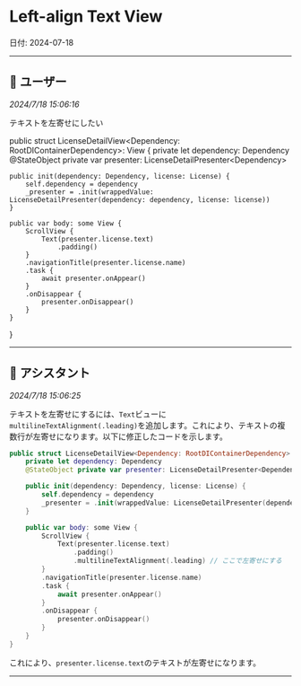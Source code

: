 # Left-align Text View

日付: 2024-07-18

---

## 👤 ユーザー
*2024/7/18 15:06:16*

テキストを左寄せにしたい

public struct LicenseDetailView&lt;Dependency: RootDIContainerDependency&gt;: View {
    private let dependency: Dependency
    @StateObject private var presenter: LicenseDetailPresenter&lt;Dependency&gt;

    public init(dependency: Dependency, license: License) {
        self.dependency = dependency
        _presenter = .init(wrappedValue: LicenseDetailPresenter(dependency: dependency, license: license))
    }

    public var body: some View {
        ScrollView {
            Text(presenter.license.text)
                .padding()
        }
        .navigationTitle(presenter.license.name)
        .task {
            await presenter.onAppear()
        }
        .onDisappear {
            presenter.onDisappear()
        }
    }
}

---

## 🤖 アシスタント
*2024/7/18 15:06:25*

テキストを左寄せにするには、`Text`ビューに`multilineTextAlignment(.leading)`を追加します。これにより、テキストの複数行が左寄せになります。以下に修正したコードを示します。

```swift
public struct LicenseDetailView<Dependency: RootDIContainerDependency>: View {
    private let dependency: Dependency
    @StateObject private var presenter: LicenseDetailPresenter<Dependency>

    public init(dependency: Dependency, license: License) {
        self.dependency = dependency
        _presenter = .init(wrappedValue: LicenseDetailPresenter(dependency: dependency, license: license))
    }

    public var body: some View {
        ScrollView {
            Text(presenter.license.text)
                .padding()
                .multilineTextAlignment(.leading) // ここで左寄せにする
        }
        .navigationTitle(presenter.license.name)
        .task {
            await presenter.onAppear()
        }
        .onDisappear {
            presenter.onDisappear()
        }
    }
}
```

これにより、`presenter.license.text`のテキストが左寄せになります。

---
